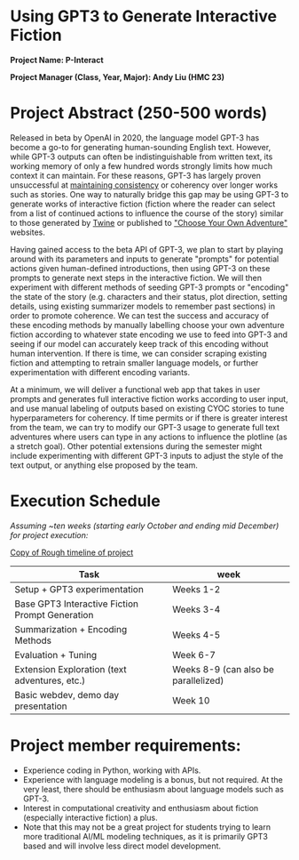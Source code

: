 # Using GPT3 to Generate Interactive Fiction

**Project Name: P-Interact**

**Project Manager (Class, Year, Major): Andy Liu (HMC 23)**

# Project Abstract (250-500 words)

Released in beta by OpenAI in 2020, the language model GPT-3 has become a go-to for generating human-sounding English text. However, while GPT-3 outputs can often be indistinguishable from written text, its working memory of only a few hundred words strongly limits how much context it can maintain. For these reasons, GPT-3 has largely proven unsuccessful at [maintaining consistency](https://cs.nyu.edu/~davise/papers/GPT3CompleteTests.html) or coherency over longer works such as stories. One way to naturally bridge this gap may be using GPT-3 to generate works of interactive fiction (fiction where the reader can select from a list of continued actions to influence the course of the story) similar to those generated by [Twine](https://twinery.org/) or published to ["Choose Your Own Adventure"](https://gamebooks.org/list.htm) websites.

Having gained access to the beta API of GPT-3, we plan to start by playing around with its parameters and inputs to generate "prompts" for potential actions given human-defined introductions, then using GPT-3 on these prompts to generate next steps in the interactive fiction. We will then experiment with different methods of seeding GPT-3 prompts or "encoding" the state of the story (e.g. characters and their status, plot direction, setting details, using existing summarizer models to remember past sections) in order to promote coherence. We can test the success and accuracy of these encoding methods by manually labelling choose your own adventure fiction according to whatever state encoding we use to feed into GPT-3 and seeing if our model can accurately keep track of this encoding without human intervention. If there is time, we can consider scraping existing fiction and attempting to retrain smaller language models, or further experimentation with different encoding variants.

At a minimum, we will deliver a functional web app that takes in user prompts and generates full interactive fiction works according to user input, and use manual labeling of outputs based on existing CYOC stories to tune hyperparameters for coherency. If time permits or if there is greater interest from the team, we can try to modify our GPT-3 usage to generate full text adventures where users can type in any actions to influence the plotline (as a stretch goal). Other potential extensions during the semester might include experimenting with different GPT-3 inputs to adjust the style of the text output, or anything else proposed by the team.

# Execution Schedule

*Assuming ~ten weeks (starting early October and ending mid December) for project execution:*

[Copy of  Rough timeline of project](https://www.notion.so/75afcffe8300406588b56a9a37ad85be)

| Task                                            | week                                 |
| ----------------------------------------------- | ------------------------------------ |
| Setup + GPT3 experimentation                    | Weeks 1-2                            |
| Base GPT3 Interactive Fiction Prompt Generation | Weeks 3-4                            |
| Summarization + Encoding Methods                | Weeks 4-5                            |
| Evaluation + Tuning                             | Week 6-7                             |
| Extension Exploration (text adventures, etc.)   | Weeks 8-9 (can also be parallelized) |
| Basic webdev, demo day presentation             | Week 10                              |



# Project member requirements:

- Experience coding in Python, working with APIs.
- Experience with language modeling is a bonus, but not required. At the very least, there should be enthusiasm about language models such as GPT-3.
- Interest in computational creativity and enthusiasm about fiction (especially interactive fiction) a plus.
- Note that this may not be a great project for students trying to learn more traditional AI/ML modeling techniques, as it is primarily GPT3 based and will involve less direct model development.
